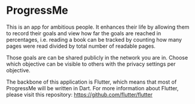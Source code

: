 # ProgressMe
This is an app for ambitious people. It enhances their life by allowing them to record their goals and view how far the goals are reached in percentages, i.e. reading a book can be tracked by counting how many pages were read divided by total number of readable pages.

Those goals are can be shared publicly in the network you are in. Choose which objective can be visible to others with the privacy settings per objective.

The backbone of this application is Flutter, which means that most of ProgressMe will be written in Dart.
For more information about Flutter, please visit this repository:
https://github.com/flutter/flutter
